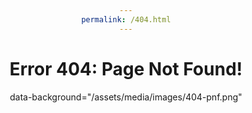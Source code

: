 ```yaml
---
permalink: /404.html
---
```

Error 404: Page Not Found!
=======

<html>
<head>
<style>
h1 {text-align: center;}
h2 {text-align: center;}
p {text-align: center;}
div {text-align: center;}
</style>
</head>
<body>

<div id="content"> data-background="/assets/media/images/404-pnf.png"</div>